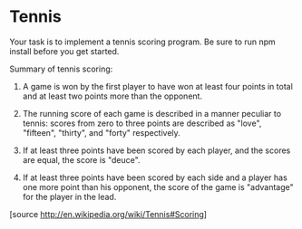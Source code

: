 # Tennis
Your task is to implement a tennis scoring program. Be sure to run npm install before you get started.

Summary of tennis scoring:

1. A game is won by the first player to have won at least four points in total and at least two points more than the opponent.

2. The running score of each game is described in a manner peculiar to tennis: scores from zero to three points are described as "love", "fifteen", "thirty", and "forty" respectively.

3. If at least three points have been scored by each player, and the scores are equal, the score is "deuce".

4. If at least three points have been scored by each side and a player has one more point than his opponent, the score of the game is "advantage" for the player in the lead.

[source http://en.wikipedia.org/wiki/Tennis#Scoring]
